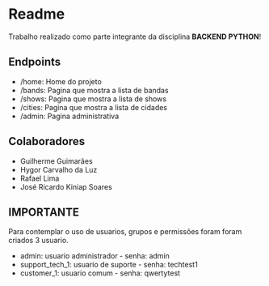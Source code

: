 # Readme

Trabalho realizado como parte integrante da disciplina **BACKEND PYTHON**!

## Endpoints
- /home: Home do projeto
- /bands: Pagina que mostra a lista de bandas
- /shows: Pagina que mostra a lista de shows
- /cities: Pagina que mostra a lista de cidades
- /admin: Pagina administrativa

## Colaboradores
- Guilherme Guimarães
- Hygor Carvalho da Luz
- Rafael Lima
- José Ricardo Kiniap Soares 


## IMPORTANTE

Para contemplar o uso de usuarios, grupos e permissões foram foram criados 3 usuario.
- admin: usuario administrador - senha: admin
- support_tech_1: usuario de suporte - senha: techtest1
- customer_1: usuario comum - senha: qwertytest

